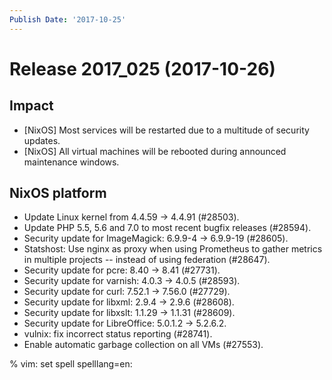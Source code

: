 ```yaml
---
Publish Date: '2017-10-25'
---
```


# Release 2017_025 (2017-10-26)

## Impact

- \[NixOS\] Most services will be restarted due to a multitude of security
  updates.
- \[NixOS\] All virtual machines will be rebooted during announced maintenance
  windows.

## NixOS platform

- Update Linux kernel from 4.4.59 -> 4.4.91 (#28503).
- Update PHP 5.5, 5.6 and 7.0 to most recent bugfix releases (#28594).
- Security update for ImageMagick: 6.9.9-4 -> 6.9.9-19 (#28605).
- Statshost: Use nginx as proxy when using Prometheus to gather metrics in
  multiple projects -- instead of using federation (#28647).
- Security update for pcre: 8.40 -> 8.41 (#27731).
- Security update for varnish: 4.0.3 -> 4.0.5 (#28593).
- Security update for curl: 7.52.1 -> 7.56.0 (#27729).
- Security update for libxml: 2.9.4 -> 2.9.6 (#28608).
- Security update for libxslt: 1.1.29 -> 1.1.31 (#28609).
- Security update for LibreOffice: 5.0.1.2 -> 5.2.6.2.
- vulnix: fix incorrect status reporting (#28741).
- Enable automatic garbage collection on all VMs (#27553).

% vim: set spell spelllang=en:
